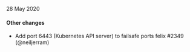 28 May 2020

#### Other changes

- Add port 6443 (Kubernetes API server) to failsafe ports felix #2349 (@neiljerram)
